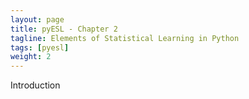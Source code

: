 ```yaml
---
layout: page
title: pyESL - Chapter 2
tagline: Elements of Statistical Learning in Python
tags: [pyesl]
weight: 2
---
```


<p>Introduction</p>

